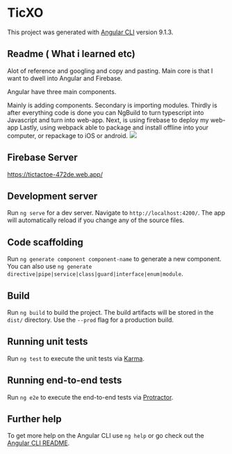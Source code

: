 # TicXO

This project was generated with [Angular CLI](https://github.com/angular/angular-cli) version 9.1.3.

## Readme ( What i learned etc)

Alot of reference and googling and copy and pasting. Main core is that I want to dwell into Angular and Firebase.

Angular have three main components.

Mainly is adding components.
Secondary is importing modules.
Thirdly is after everything code is done you can NgBuild to turn typescript into Javascript and turn into web-app.
Next, is using firebase to deploy my web-app
Lastly, using webpack able to package and install offline into your computer, or repackage to iOS or android.
<a href="https://imgur.com/GJWvTPk"><img src="https://imgur.com/GJWvTPk"></a>
## Firebase Server

https://tictactoe-472de.web.app/

## Development server

Run `ng serve` for a dev server. Navigate to `http://localhost:4200/`. The app will automatically reload if you change any of the source files.

## Code scaffolding

Run `ng generate component component-name` to generate a new component. You can also use `ng generate directive|pipe|service|class|guard|interface|enum|module`.

## Build

Run `ng build` to build the project. The build artifacts will be stored in the `dist/` directory. Use the `--prod` flag for a production build.

## Running unit tests

Run `ng test` to execute the unit tests via [Karma](https://karma-runner.github.io).

## Running end-to-end tests

Run `ng e2e` to execute the end-to-end tests via [Protractor](http://www.protractortest.org/).

## Further help

To get more help on the Angular CLI use `ng help` or go check out the [Angular CLI README](https://github.com/angular/angular-cli/blob/master/README.md).
